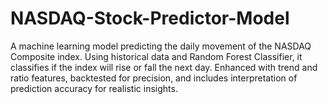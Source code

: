 # NASDAQ-Stock-Predictor-Model
 A machine learning model predicting the daily movement of the NASDAQ Composite index. Using historical data and Random Forest Classifier, it classifies if the index will rise or fall the next day. Enhanced with trend and ratio features, backtested for precision, and includes interpretation of prediction accuracy for realistic insights.
